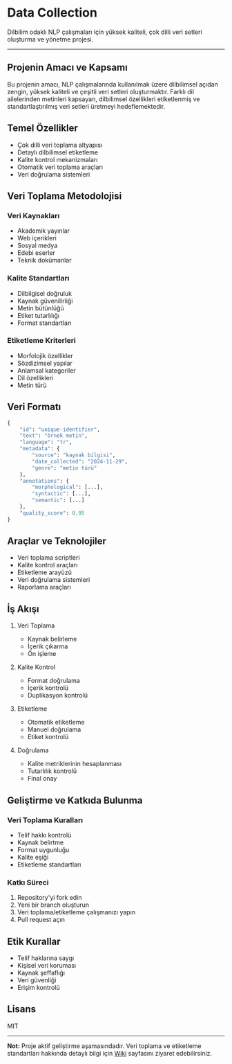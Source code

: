 # Data Collection

Dilbilim odaklı NLP çalışmaları için yüksek kaliteli, çok dilli veri setleri oluşturma ve yönetme projesi.

---

## Projenin Amacı ve Kapsamı

Bu projenin amacı, NLP çalışmalarında kullanılmak üzere dilbilimsel açıdan zengin, yüksek kaliteli ve çeşitli veri setleri oluşturmaktır. Farklı dil ailelerinden metinleri kapsayan, dilbilimsel özellikleri etiketlenmiş ve standartlaştırılmış veri setleri üretmeyi hedeflemektedir.

## Temel Özellikler

- Çok dilli veri toplama altyapısı
- Detaylı dilbilimsel etiketleme
- Kalite kontrol mekanizmaları
- Otomatik veri toplama araçları
- Veri doğrulama sistemleri

## Veri Toplama Metodolojisi

### Veri Kaynakları
- Akademik yayınlar
- Web içerikleri
- Sosyal medya
- Edebi eserler
- Teknik dokümanlar

### Kalite Standartları
- Dilbilgisel doğruluk
- Kaynak güvenilirliği
- Metin bütünlüğü
- Etiket tutarlılığı
- Format standartları

### Etiketleme Kriterleri
- Morfolojik özellikler
- Sözdizimsel yapılar
- Anlamsal kategoriler
- Dil özellikleri
- Metin türü

## Veri Formatı

```python
{
    "id": "unique-identifier",
    "text": "örnek metin",
    "language": "tr",
    "metadata": {
        "source": "kaynak bilgisi",
        "date_collected": "2024-11-29",
        "genre": "metin türü"
    },
    "annotations": {
        "morphological": [...],
        "syntactic": [...],
        "semantic": [...]
    },
    "quality_score": 0.95
}
```

## Araçlar ve Teknolojiler

- Veri toplama scriptleri
- Kalite kontrol araçları
- Etiketleme arayüzü
- Veri doğrulama sistemleri
- Raporlama araçları

## İş Akışı

1. Veri Toplama
   - Kaynak belirleme
   - İçerik çıkarma
   - Ön işleme

2. Kalite Kontrol
   - Format doğrulama
   - İçerik kontrolü
   - Duplikasyon kontrolü

3. Etiketleme
   - Otomatik etiketleme
   - Manuel doğrulama
   - Etiket kontrolü

4. Doğrulama
   - Kalite metriklerinin hesaplanması
   - Tutarlılık kontrolü
   - Final onay

## Geliştirme ve Katkıda Bulunma

### Veri Toplama Kuralları
- Telif hakkı kontrolü
- Kaynak belirtme
- Format uygunluğu
- Kalite eşiği
- Etiketleme standartları

### Katkı Süreci
1. Repository'yi fork edin
2. Yeni bir branch oluşturun
3. Veri toplama/etiketleme çalışmanızı yapın
4. Pull request açın

## Etik Kurallar

- Telif haklarına saygı
- Kişisel veri koruması
- Kaynak şeffaflığı
- Veri güvenliği
- Erişim kontrolü

## Lisans

MIT

---

**Not:** Proje aktif geliştirme aşamasındadır. Veri toplama ve etiketleme standartları hakkında detaylı bilgi için [Wiki](wiki) sayfasını ziyaret edebilirsiniz.